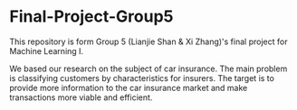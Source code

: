 # Final-Project-Group5

This repository is form Group 5 (Lianjie Shan & Xi Zhang)'s final project for Machine Learning I. 

We based our research on the subject of car insurance. The main problem is classifying customers by characteristics for insurers. The target is to provide more information to the car insurance market and make transactions more viable and efficient.
